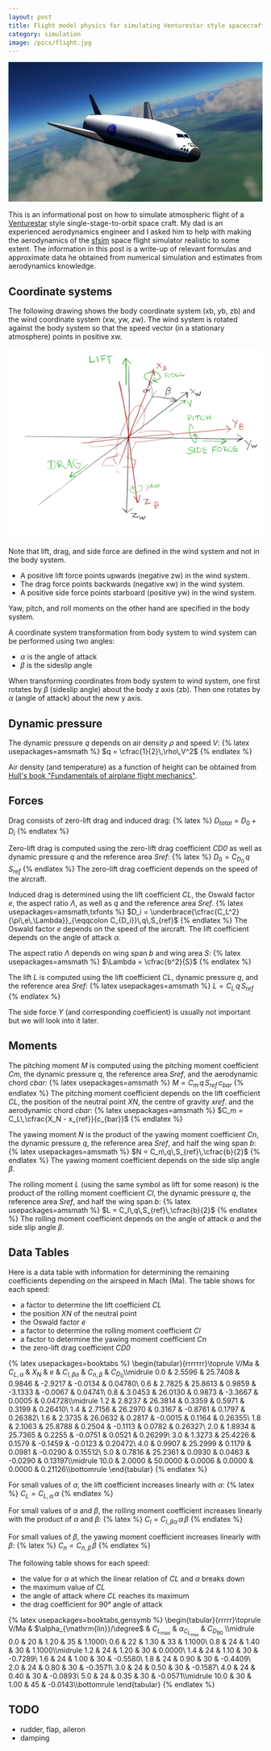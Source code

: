 ```yaml
---
layout: post
title: Flight model physics for simulating Venturestar style spacecraft (Draft)
category: simulation
image: /pics/flight.jpg
---
```


![sfsim space flight simulator screenshot](/pics/flight.jpg)

This is an informational post on how to simulate atmospheric flight of a [Venturestar][3] style single-stage-to-orbit space craft.
My dad is an experienced aerodynamics engineer and I asked him to help with making the aerodynamics of the [sfsim][4] space flight simulator realistic to some extent.
The information in this post is a write-up of relevant formulas and approximate data he obtained from numerical simulation and estimates from aerodynamics knowledge.

## Coordinate systems

The following drawing shows the body coordinate system (xb, yb, zb) and the wind coordinate system (xw, yw, zw).
The wind system is rotated against the body system so that the speed vector (in a stationary atmosphere) points in positive xw.

![coordinate systems](/pics/windsystem.png)

Note that lift, drag, and side force are defined in the wind system and not in the body system.
* A positive lift force points upwards (negative zw) in the wind system.
* The drag force points backwards (negative xw) in the wind system.
* A positive side force points starboard (positive yw) in the wind system.

Yaw, pitch, and roll moments on the other hand are specified in the body system.

A coordinate system transformation from body system to wind system can be performed using two angles:
* *α* is the angle of attack
* *β* is the sideslip angle

When transforming coordinates from body system to wind system, one first rotates by *β* (sideslip angle) about the body z axis (zb).
Then one rotates by *α* (angle of attack) about the new y axis.

## Dynamic pressure

The dynamic pressure *q* depends on air density *ρ* and speed *V*:
{% latex usepackages=amsmath %}
$q = \cfrac{1}{2}\,\rho\,V^2$
{% endlatex %}

Air density (and temperature) as a function of height can be obtained from [Hull's book "Fundamentals of airplane flight mechanics"][2].

## Forces

Drag consists of zero-lift drag and induced drag:
{% latex %}
$D_{total} = D_0 + D_i$
{% endlatex %}

Zero-lift drag is computed using the zero-lift drag coefficient *CD0* as well as dynamic pressure *q* and the reference area *Sref*:
{% latex %}
$D_0 = C_{D_0}\,q\,S_{ref}$
{% endlatex %}
The zero-lift drag coefficient depends on the speed of the aircraft.

Induced drag is determined using the lift coefficient *CL*, the Oswald factor *e*, the aspect ratio *Λ*, as well as *q* and the reference area *Sref*.
{% latex usepackages=amsmath,txfonts %}
$D_i = \underbrace{\cfrac{C_L^2}{\pi\,e\,\Lambda}}_{\eqqcolon C_{D_i}}\,q\,S_{ref}$
{% endlatex %}
The Oswald factor *e* depends on the speed of the aircraft.
The lift coefficient depends on the angle of attack *α*.

The aspect ratio *Λ* depends on wing span *b* and wing area *S*:
{% latex usepackages=amsmath %}
$\Lambda = \cfrac{b^2}{S}$
{% endlatex %}

The lift *L* is computed using the lift coefficient *CL*, dynamic pressure *q*, and the reference area *Sref*:
{% latex usepackages=amsmath %}
$L = C_L\,q\,S_{ref}$
{% endlatex %}

The side force *Y* (and corresponding coefficient) is usually not important but we will look into it later.

## Moments

The pitching moment *M* is computed using the pitching moment coefficient *Cm*, the dynamic pressure *q*, the reference area *Sref*, and the aerodynamic chord *cbar*:
{% latex usepackages=amsmath %}
$M = C_m\,q\,S_{ref}\,c_{bar}$
{% endlatex %}
The pitching moment coefficient depends on the lift coefficient *CL*, the position of the neutral point *XN*, the centre of gravity *xref*. and the aerodynamic chord *cbar*:
{% latex usepackages=amsmath %}
$C_m = C_L\,\cfrac{X_N - x_{ref}}{c_{bar}}$
{% endlatex %}

The yawing moment *N* is the product of the yawing moment coefficient *Cn*, the dynamic pressure *q*, the reference area *Sref*, and half the wing span *b*:
{% latex usepackages=amsmath %}
$N = C_n\,q\,S_{ref}\,\cfrac{b}{2}$
{% endlatex %}
The yawing moment coefficient depends on the side slip angle *β*.

The rolling moment *L* (using the same symbol as lift for some reason) is the product of the rolling moment coefficient *Cl*, the dynamic pressure *q*, the reference area *Sref*, and half the wing span *b*:
{% latex usepackages=amsmath %}
$L = C_l\,q\,S_{ref}\,\cfrac{b}{2}$
{% endlatex %}
The rolling moment coefficient depends on the angle of attack *α* and the side slip angle *β*.

## Data Tables

Here is a data table with information for determining the remaining coefficients depending on the airspeed in Mach (Ma).
The table shows for each speed:
* a factor to determine the lift coefficient *CL*
* the position *XN* of the neutral point
* the Oswald factor *e*
* a factor to determine the rolling moment coefficient *Cl*
* a factor to determine the yawing moment coefficient *Cn*
* the zero-lift drag coefficient *CD0*

{% latex usepackages=booktabs %}
\begin{tabular}{rrrrrrr}\toprule
V/Ma & $C_{L,\alpha}$ & $X_N$   & $e$    & $C_{l,\beta\alpha}$ & $C_{n,\beta}$ & $C_{D_0}$\\\midrule
 0.0 &         2.5596 & 25.7408 & 0.9846 &              -2.9217 &       -0.0134 &   0.04780\\
 0.6 &         2.7825 & 25.8613 & 0.9859 &              -3.1333 &       -0.0067 &   0.04741\\
 0.8 &         3.0453 & 26.0130 & 0.9873 &              -3.3667 &        0.0005 &   0.04728\\\midrule
 1.2 &         2.8237 & 26.3814 & 0.3359 &               0.5971 &        0.3199 &   0.26410\\
 1.4 &         2.7156 & 26.2970 & 0.3167 &              -0.8761 &        0.1797 &   0.26382\\
 1.6 &         2.3735 & 26.0632 & 0.2817 &              -0.0015 &        0.1164 &   0.26355\\
 1.8 &         2.1063 & 25.8788 & 0.2504 &              -0.1113 &        0.0782 &   0.26327\\
 2.0 &         1.8934 & 25.7365 & 0.2255 &              -0.0751 &        0.0521 &   0.26299\\
 3.0 &         1.3273 & 25.4226 & 0.1579 &              -0.1459 &       -0.0123 &   0.20472\\
 4.0 &         0.9907 & 25.2999 & 0.1179 &               0.0981 &       -0.0290 &   0.15512\\
 5.0 &         0.7816 & 25.2361 & 0.0930 &               0.0463 &       -0.0290 &   0.13197\\\midrule
10.0 &         2.0000 & 50.0000 & 0.0006 &               0.0000 &        0.0000 &   0.21126\\\bottomrule
\end{tabular}
{% endlatex %}

For small values of *α*, the lift coefficient increases linearly with *α*:
{% latex %}
$C_L = C_{L,\alpha}\,\alpha$
{% endlatex %}

For small values of *α* and *β*, the rolling moment coefficient increases linearly with the product of *α* and *β*:
{% latex %}
$C_l = C_{l,\beta\alpha}\,\alpha\,\beta$
{% endlatex %}

For small values of *β*, the yawing moment coefficient increases linearly with *β*:
{% latex %}
$C_n = C_{n,\beta}\,\beta$
{% endlatex %}

The following table shows for each speed:
* the value for *α* at which the linear relation of *CL* and *α* breaks down
* the maximum value of *CL*
* the angle of attack where *CL* reaches its maximum
* the drag coefficient for 90° angle of attack

{% latex usepackages=booktabs,gensymb %}
\begin{tabular}{rrrrr}\toprule
V/Ma & $\alpha_{\mathrm{lin}}/\degree$ & $C_{L_{\mathrm{max}}}$ & $\alpha_{C_{L_{\mathrm{max}}}}$ & $C_{D_{90}}$ \\\midrule
 0.0 &                              20 &                   1.20 &                              35 &   1.1000\\
 0.6 &                              22 &                   1.30 &                              33 &   1.1000\\
 0.8 &                              24 &                   1.40 &                              30 &   1.1000\\\midrule
 1.2 &                              24 &                   1.20 &                              30 &   0.0000\\
 1.4 &                              24 &                   1.10 &                              30 &  -0.7289\\
 1.6 &                              24 &                   1.00 &                              30 &  -0.5580\\
 1.8 &                              24 &                   0.90 &                              30 &  -0.4409\\
 2.0 &                              24 &                   0.80 &                              30 &  -0.3571\\
 3.0 &                              24 &                   0.50 &                              30 &  -0.1587\\
 4.0 &                              24 &                   0.40 &                              30 &  -0.0893\\
 5.0 &                              24 &                   0.35 &                              30 &  -0.0571\\\midrule
10.0 &                              30 &                   1.00 &                              45 &  -0.0143\\\bottomrule
\end{tabular}
{% endlatex %}

## TODO
* rudder, flap, aileron
* damping

[1]: https://www.jakobmaier.at/posts/flight-simulation/
[2]: https://aerostarsolutions.wordpress.com/wp-content/uploads/2011/10/fundmentals_of_airplane_flight_mechanics.pdf
[3]: https://en.wikipedia.org/wiki/VentureStar
[4]: https://wedesoft.github.io/sfsim/
